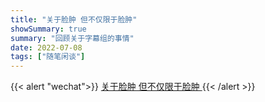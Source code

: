```yaml
---
title: "关于脸肿 但不仅限于脸肿"
showSummary: true
summary: "回顾关于字幕组的事情"
date: 2022-07-08
tags: ["随笔闲谈"]
---
```



{{< alert "wechat">}}
<a href="https://mp.weixin.qq.com/s/lvki0LkP0udrLQBZ9Et-Rg">
关于脸肿 但不仅限于脸肿
</a>
{{< /alert >}}